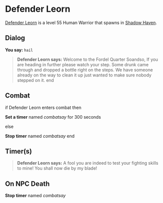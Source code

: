 # Defender Leorn



[Defender Leorn](/npc/150026) is a level 55 Human Warrior that spawns in [Shadow Haven](/zone/150).



## Dialog

**You say:** `hail`



>**Defender Leorn says:** Welcome to the Fordel Quarter Soandso, If you are heading in further please watch your step. Some drunk came through and dropped a bottle right on the steps.  We have someone already on the way to clean it up just wanted to make sure nobody stepped on it.
end



## Combat

if Defender Leorn enters combat  then


**Set a timer** named *combatsay* for 300 seconds

else


**Stop timer** named *combatsay*
end



## Timer(s)

>**Defender Leorn says:** A fool you are indeed to test your fighting skills to mine!  You shall now die by my blade!


## On NPC Death

**Stop timer** named *combatsay*